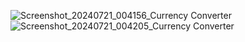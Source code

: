 ![Screenshot_20240721_004156_Currency Converter](https://github.com/user-attachments/assets/ea28e3b7-d37f-4114-b5f2-19a1e9f00ecc)
![Screenshot_20240721_004205_Currency Converter](https://github.com/user-attachments/assets/8418b082-399b-49ef-8ae0-1e92eefded8f)
